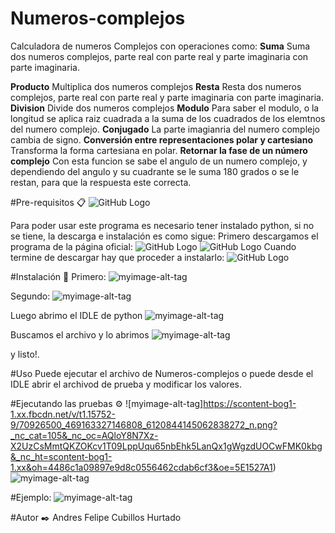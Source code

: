 # Numeros-complejos
Calculadora de numeros Complejos con operaciones como:
**Suma**
Suma dos numeros complejos, parte real con parte real y parte imaginaria con parte imaginaria.

**Producto**
Multiplica dos numeros complejos
**Resta**
Resta dos numeros complejos, parte real con parte real y parte imaginaria con parte imaginaria.
**Division**
Divide dos numeros complejos
**Modulo**
Para saber el modulo, o la longitud se aplica raiz cuadrada  a la suma de los cuadrados de los elemtnos del numero complejo.
**Conjugado**
La parte imagianria del numero complejo cambia de signo.
**Conversión entre representaciones polar y cartesiano**
Transforma la forma cartesiana en polar.
**Retornar la fase de un número complejo**
Con esta funcion se sabe el angulo de un numero complejo, y dependiendo del angulo y su cuadrante se le suma 180 grados o se le restan, para que la respuesta este correcta.

#Pre-requisitos 📋
![GitHub Logo](https://www.python.org/static/img/python-logo@2x.png)

Para poder usar este programa es necesario tener instalado python, si no se tiene, la descarga e instalación es como sigue:
Primero descargamos el programa de la página oficial:
![GitHub Logo](https://www.wikihow.com/images_en/thumb/1/14/Install-Python-Step-1-Version-2.jpg/v4-760px-Install-Python-Step-1-Version-2.jpg)
![GitHub Logo](https://www.wikihow.com/images_en/thumb/4/45/Install-Python-Step-2-Version-2.jpg/v4-760px-Install-Python-Step-2-Version-2.jpg)
Cuando termine de descargar hay que proceder a instalarlo:
![GitHub Logo](https://www.wikihow.com/images_en/thumb/f/fb/Install-Python-Step-4-Version-2.jpg/v4-760px-Install-Python-Step-4-Version-2.jpg)

 #Instalación 🔧
Primero: 
![myimage-alt-tag](https://scontent-bog1-1.xx.fbcdn.net/v/t1.15752-9/69874998_750459472059681_3913524228170711040_n.png?_nc_cat=109&_nc_oc=AQnAHS7ixOACxFw9VZIuFwoJKytHypC0c9lCVCRXGIho84rLNJiPg55F4K2wzo2JtM4&_nc_ht=scontent-bog1-1.xx&oh=a5c49974e0f359c923370686c6d86f6e&oe=5DC80CBF) 

 Segundo:
![myimage-alt-tag](https://scontent-bog1-1.xx.fbcdn.net/v/t1.15752-9/69787354_394888117896148_1245516567102357504_n.png?_nc_cat=104&_nc_oc=AQnNB9OcyBE2U6RfyGIgC6WU0eO5bNwMMoCj8mp488ziRFTWFRubYaSZIR08O6ZYRRE&_nc_ht=scontent-bog1-1.xx&oh=ea1d0516b2d571b48d4d9707c30cd5d7&oe=5E0514B0) 

Luego abrimo el IDLE de python
![myimage-alt-tag](https://scontent-bog1-1.xx.fbcdn.net/v/t1.15752-9/69689175_475682319649824_1117122535582859264_n.jpg?_nc_cat=109&_nc_oc=AQncBZgHUk5xJWCUqEApXR0Jd2E_1hWuW4OYr4XiwiEsvhj0uYlr9-O6NLlb4Zkrjjs&_nc_ht=scontent-bog1-1.xx&oh=cebd69f85b23f8abab07548473591ce2&oe=5E03C862) 

Buscamos el archivo y lo abrimos
![myimage-alt-tag](https://scontent-bog1-1.xx.fbcdn.net/v/t1.15752-9/70778647_472135196670206_3245147181413302272_n.png?_nc_cat=100&_nc_oc=AQnxgrcF3EZL88MTpAI2jwDLclRoa72WBttNAznDA6vnFR88UHvB2M_Z9St3VWkMFoQ&_nc_ht=scontent-bog1-1.xx&oh=c41b02ea85e3f01c83da8b696a565ec9&oe=5DF5DC77) 

y listo!.


#Uso 
Puede ejecutar el archivo de Numeros-complejos o puede desde el IDLE abrir el archivod de prueba y modificar los valores.

#Ejecutando las pruebas ⚙️
![myimage-alt-tag]https://scontent-bog1-1.xx.fbcdn.net/v/t1.15752-9/70926500_469163327146808_6120844145062838272_n.png?_nc_cat=105&_nc_oc=AQloY8N7Xz-X2UzCsMmtQKZOKcv1T09LppUqu65nbEhk5LanQx1gWgzdUOCwFMK0kbg&_nc_ht=scontent-bog1-1.xx&oh=4486c1a09897e9d8c0556462cdab6cf3&oe=5E1527A1) 
![myimage-alt-tag](https://scontent-bog1-1.xx.fbcdn.net/v/t1.15752-9/69773703_2432484910139168_5883054491900575744_n.png?_nc_cat=100&_nc_oc=AQl53Lqk2ZTIVfD6QVS7hwNJs4tE0STeO5wBxaVmE1VhP_D5MndQA677TlAVHFLE9Wk&_nc_ht=scontent-bog1-1.xx&oh=6b3e2324c67b771213f80e288e7c58b9&oe=5DF58CD9) 


#Ejemplo:
![myimage-alt-tag](https://scontent-bog1-1.xx.fbcdn.net/v/t1.15752-9/69880683_2011971865569866_3687039933953867776_n.png?_nc_cat=105&_nc_oc=AQnnqRMtNqEkCWwHTynE4IOueH8wqNQYmyqJCneOJgNSQ_eMZHM-dwq11hMnF8lKLsw&_nc_ht=scontent-bog1-1.xx&oh=d75a4d942889c75dace6abae43670bc3&oe=5DF98FB4)



#Autor ✒️
Andres Felipe Cubillos Hurtado

